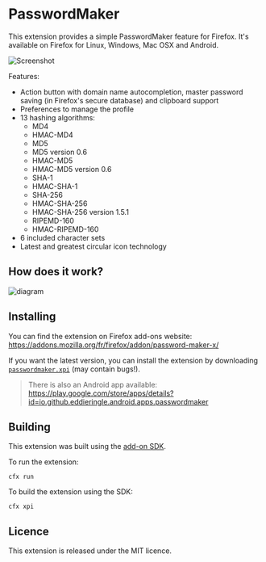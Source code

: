 PasswordMaker
=============

This extension provides a simple PasswordMaker feature for Firefox. It's available on Firefox for Linux, Windows, Mac OSX and Android.

![Screenshot](https://addons.cdn.mozilla.net/img/uploads/previews/full/137/137798.png)

Features:
* Action button with domain name autocompletion, master password saving (in Firefox's secure database) and clipboard support
* Preferences to manage the profile
* 13 hashing algorithms:
  * MD4
  * HMAC-MD4
  * MD5
  * MD5 version 0.6
  * HMAC-MD5
  * HMAC-MD5 version 0.6
  * SHA-1
  * HMAC-SHA-1
  * SHA-256
  * HMAC-SHA-256
  * HMAC-SHA-256 version 1.5.1
  * RIPEMD-160
  * HMAC-RIPEMD-160
* 6 included character sets
* Latest and greatest circular icon technology

How does it work?
-----------------

![diagram](https://cloud.githubusercontent.com/assets/506932/3291715/4b9b80d6-f587-11e3-9115-d322e5748806.png)

Installing
----------

You can find the extension on Firefox add-ons website: https://addons.mozilla.org/fr/firefox/addon/password-maker-x/

If you want the latest version, you can install the extension by downloading [`passwordmaker.xpi`](https://github.com/emersion/firefox-passwordmaker/raw/master/passwordmaker.xpi) (may contain bugs!).

> There is also an Android app available: https://play.google.com/store/apps/details?id=io.github.eddieringle.android.apps.passwordmaker

Building
--------

This extension was built using the [add-on SDK](https://developer.mozilla.org/en-US/Add-ons/SDK).

To run the extension:
```
cfx run
```

To build the extension using the SDK:
```
cfx xpi
```

Licence
-------

This extension is released under the MIT licence.
